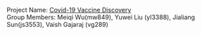 Project Name: [Covid-19 Vaccine Discovery](https://github.com/Meiqi-Wu/vaccine-discovery)   
Group Members: Meiqi Wu(mw849), Yuwei Liu (yl3388), Jialiang Sun(js3553), Vaish Gajaraj (vg289)
